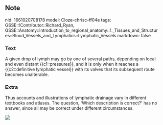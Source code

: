 ## Note
nid: 1661020708178
model: Cloze-chrisc-ff04e
tags: GSSE::!Contributor::Richard_Ryan, GSSE::Anatomy::Introduction_to_regional_anatomy::1._Tissues_and_Structures::Blood_Vessels_and_Lymphatics::Lymphatic_Vessels
markdown: false

### Text
<div class="toggle">
  A given drop of lymph may go by one of several paths, depending
  on local and even distant {{c1::pressures}}, and it is only when
  it reaches a {{c2::definitive lymphatic vessel}} with its valves
  that its subsequent route becomes unalterable.
</div>

### Extra
<p id="315aa61f-d871-40b2-9218-180f381b3e95" class="">Thus accounts
and illustrations of lymphatic drainage vary in different textbooks
and atlases. The question, 'Which description is correct?' has no
answer, since all may be correct under different circumstances.
<p id="315aa61f-d871-40b2-9218-180f381b3e95" class=""><img src= 
"ShowImage.ashx">
